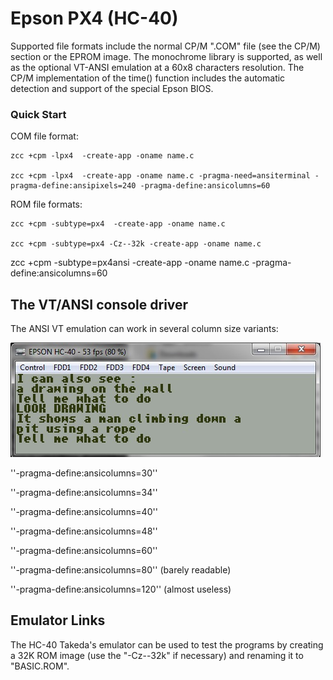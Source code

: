 # Epson PX4 (HC-40)

Supported file formats include the normal CP/M ".COM" file (see the CP/M) section or the EPROM image.
The monochrome library is supported, as well as the optional VT-ANSI emulation at a 60x8 characters resolution.
The CP/M implementation of the time() function includes the automatic detection and support of the special Epson BIOS.




### Quick Start

COM file format:

    zcc +cpm -lpx4  -create-app -oname name.c

    zcc +cpm -lpx4  -create-app -oname name.c -pragma-need=ansiterminal -pragma-define:ansipixels=240 -pragma-define:ansicolumns=60


ROM file formats:

    zcc +cpm -subtype=px4  -create-app -oname name.c

    zcc +cpm -subtype=px4 -Cz--32k -create-app -oname name.c

  zcc +cpm -subtype=px4ansi  -create-app -oname name.c -pragma-define:ansicolumns=60


## The VT/ANSI console driver

The ANSI VT emulation can work in several column size variants:

![](images/platform/adva_px4.jpg)

''-pragma-define:ansicolumns=30''

''-pragma-define:ansicolumns=34''

''-pragma-define:ansicolumns=40''

''-pragma-define:ansicolumns=48''

''-pragma-define:ansicolumns=60''

''-pragma-define:ansicolumns=80''     (barely readable)

''-pragma-define:ansicolumns=120''    (almost useless)

## Emulator Links

The HC-40 Takeda's emulator can be used to test the programs by creating a 32K ROM image (use the "-Cz--32k" if necessary) and renaming it to "BASIC.ROM".
